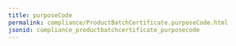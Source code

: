 ```yaml
---
title: purposeCode
permalink: compliance/ProductBatchCertificate.purposeCode.html
jsonid: compliance_productbatchcertificate_purposecode
---
```

